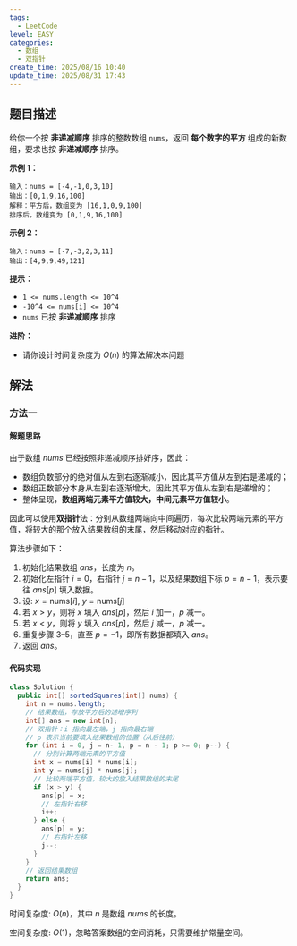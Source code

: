 ```yaml
---
tags:
  - LeetCode
level: EASY
categories:
  - 数组
  - 双指针
create_time: 2025/08/16 10:40
update_time: 2025/08/31 17:43
---
```


## 题目描述

给你一个按 **非递减顺序** 排序的整数数组 `nums`，返回 **每个数字的平方** 组成的新数组，要求也按 **非递减顺序** 排序。

**示例 1：**

```text
输入：nums = [-4,-1,0,3,10]
输出：[0,1,9,16,100]
解释：平方后，数组变为 [16,1,0,9,100]
排序后，数组变为 [0,1,9,16,100]
```

**示例 2：**

```text
输入：nums = [-7,-3,2,3,11]
输出：[4,9,9,49,121]
```

**提示：**

- `1 <= nums.length <= 10^4`
- `-10^4 <= nums[i] <= 10^4`
- `nums` 已按 **非递减顺序** 排序

**进阶：**

- 请你设计时间复杂度为 $O(n)$ 的算法解决本问题

## 解法

### 方法一

#### 解题思路

由于数组 $nums$ ​ 已经按照非递减顺序排好序，因此：
- 数组负数部分的绝对值从左到右逐渐减小，因此其平方值从左到右是递减的；
- 数组正数部分本身从左到右逐渐增大，因此其平方值从左到右是递增的；
- 整体呈现，**数组两端元素平方值较大，中间元素平方值较小**。

因此可以使用**双指针**法：分别从数组两端向中间遍历，每次比较两端元素的平方值，将较大的那个放入结果数组的末尾，然后移动对应的指针。

算法步骤如下：
1. 初始化结果数组 ${ans}$，长度为 $n$。
2. 初始化左指针 $i = 0$，右指针 $j = n - 1$，以及结果数组下标 $p = n - 1$，表示要往 ${ans}[p]$ 填入数据。
3. 设: $x = \text{nums}[i]$,  $y = \text{nums}[j]$
4. 若 $x > y$，则将 $x$ 填入 ${ans}[p]$，然后 $i$ 加一，$p$ 减一。
5. 若 $x < y$，则将 $y$ 填入 ${ans}[p]$，然后 $j$ 减一，$p$ 减一。
6. 重复步骤 3–5，直至 $p = -1$，即所有数据都填入 ${ans}$。
7. 返回 ${ans}$。

#### 代码实现

```java
class Solution {
  public int[] sortedSquares(int[] nums) {
    int n = nums.length;
    // 结果数组，存放平方后的递增序列
    int[] ans = new int[n];
    // 双指针：i 指向最左端，j 指向最右端
    // p 表示当前要填入结果数组的位置（从后往前）
    for (int i = 0, j = n- 1, p = n - 1; p >= 0; p--) {
      // 分别计算两端元素的平方值
      int x = nums[i] * nums[i];
      int y = nums[j] * nums[j];
      // 比较两端平方值，较大的放入结果数组的末尾
      if (x > y) {
        ans[p] = x;
        // 左指针右移
        i++;
      } else {
        ans[p] = y;
        // 右指针左移
        j--;
      }
    }
    // 返回结果数组
    return ans;
  }
}
```

时间复杂度: $O(n)$，其中 $n$ 是数组 $nums$ 的长度。

空间复杂度: $O(1)$，忽略答案数组的空间消耗，只需要维护常量空间。
